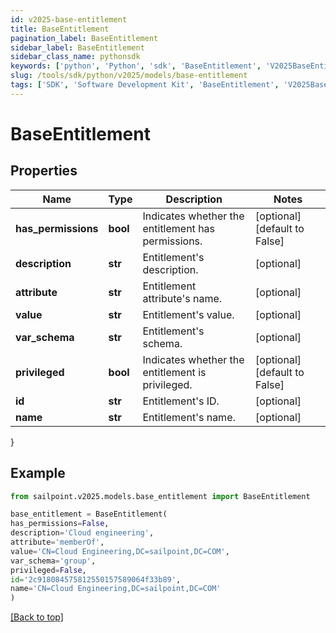 ```yaml
---
id: v2025-base-entitlement
title: BaseEntitlement
pagination_label: BaseEntitlement
sidebar_label: BaseEntitlement
sidebar_class_name: pythonsdk
keywords: ['python', 'Python', 'sdk', 'BaseEntitlement', 'V2025BaseEntitlement'] 
slug: /tools/sdk/python/v2025/models/base-entitlement
tags: ['SDK', 'Software Development Kit', 'BaseEntitlement', 'V2025BaseEntitlement']
---
```


# BaseEntitlement


## Properties

Name | Type | Description | Notes
------------ | ------------- | ------------- | -------------
**has_permissions** | **bool** | Indicates whether the entitlement has permissions. | [optional] [default to False]
**description** | **str** | Entitlement's description. | [optional] 
**attribute** | **str** | Entitlement attribute's name. | [optional] 
**value** | **str** | Entitlement's value. | [optional] 
**var_schema** | **str** | Entitlement's schema. | [optional] 
**privileged** | **bool** | Indicates whether the entitlement is privileged. | [optional] [default to False]
**id** | **str** | Entitlement's ID. | [optional] 
**name** | **str** | Entitlement's name. | [optional] 
}

## Example

```python
from sailpoint.v2025.models.base_entitlement import BaseEntitlement

base_entitlement = BaseEntitlement(
has_permissions=False,
description='Cloud engineering',
attribute='memberOf',
value='CN=Cloud Engineering,DC=sailpoint,DC=COM',
var_schema='group',
privileged=False,
id='2c918084575812550157589064f33b89',
name='CN=Cloud Engineering,DC=sailpoint,DC=COM'
)

```
[[Back to top]](#) 

